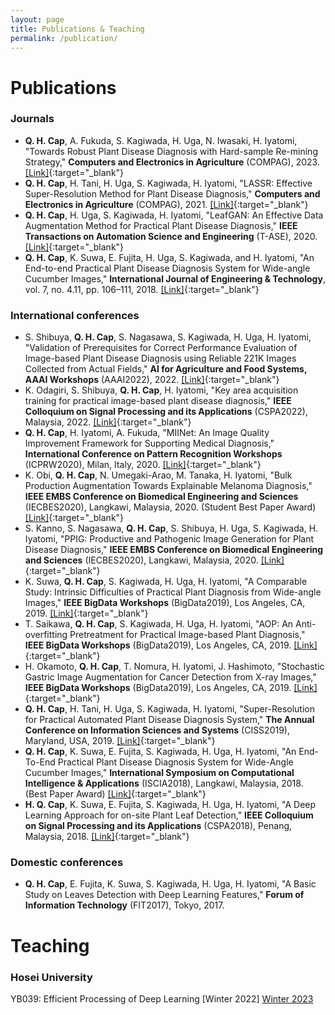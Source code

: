 ```yaml
---
layout: page
title: Publications & Teaching
permalink: /publication/
---
```

# Publications
### Journals
* __Q. H. Cap__, A. Fukuda, S. Kagiwada, H. Uga, N. Iwasaki, H. Iyatomi, "Towards Robust Plant Disease Diagnosis with Hard-sample Re-mining Strategy," __Computers and Electronics in Agriculture__ (COMPAG), 2023. [[Link]](https://arxiv.org/abs/2309.01903){:target="_blank"}
* __Q. H. Cap__, H. Tani, H. Uga, S. Kagiwada, H. Iyatomi, "LASSR: Effective Super-Resolution Method for Plant Disease Diagnosis," __Computers and Electronics in Agriculture__ (COMPAG), 2021. [[Link]](https://arxiv.org/abs/2010.06499){:target="_blank"}
* __Q. H. Cap__, H. Uga, S. Kagiwada, H. Iyatomi, "LeafGAN: An Effective Data Augmentation Method for Practical Plant Disease Diagnosis," __IEEE Transactions on Automation Science and Engineering__ (T-ASE), 2020. [[Link]](https://arxiv.org/abs/2002.10100){:target="_blank"}
* __Q. H. Cap__, K. Suwa, E. Fujita, H. Uga, S. Kagiwada, and H. Iyatomi, "An End-to-end Practical Plant Disease Diagnosis System for Wide-angle Cucumber Images," __International Journal of Engineering & Technology__, vol. 7, no. 4.11, pp. 106–111, 2018. [[Link]](http://iyatomi-lab.info/sites/default/files/user/IJET-20784.pdf){:target="_blank"}

### International conferences
* S. Shibuya, __Q. H. Cap__, S. Nagasawa, S. Kagiwada, H. Uga, H. Iyatomi, "Validation of Prerequisites for Correct Performance Evaluation of Image-based Plant Disease Diagnosis using Reliable 221K Images Collected from Actual Fields," __AI for Agriculture and Food Systems, AAAI Workshops__ (AAAI2022), 2022. [[Link]](https://openreview.net/forum?id=md2UDQ7W_IV){:target="_blank"}
* K. Odagiri, S. Shibuya, __Q. H. Cap__, H. Iyatomi, "Key area acquisition training for practical image-based plant disease diagnosis," __IEEE Colloquium on Signal Processing and its Applications__ (CSPA2022), Malaysia, 2022. [[Link]](https://ieeexplore.ieee.org/document/9781877){:target="_blank"}
* __Q. H. Cap__, H. Iyatomi, A. Fukuda, "MIINet: An Image Quality Improvement Framework for Supporting Medical Diagnosis," __International Conference on Pattern Recognition Workshops__ (ICPRW2020), Milan, Italy, 2020. [[Link]](https://arxiv.org/abs/2011.14132){:target="_blank"}
* K. Obi, __Q. H. Cap__, N. Umegaki-Arao, M. Tanaka, H. Iyatomi, "Bulk Production Augmentation Towards Explainable Melanoma Diagnosis," __IEEE EMBS Conference on Biomedical Engineering and Sciences__ (IECBES2020), Langkawi, Malaysia, 2020. (Student Best Paper Award) [[Link]](https://arxiv.org/abs/2103.02198){:target="_blank"}
* S. Kanno, S. Nagasawa, __Q. H. Cap__, S. Shibuya, H. Uga, S. Kagiwada, H. Iyatomi, "PPIG: Productive and Pathogenic Image Generation for Plant Disease Diagnosis," __IEEE EMBS Conference on Biomedical Engineering and Sciences__ (IECBES2020), Langkawi, Malaysia, 2020. [[Link]](https://ieeexplore.ieee.org/document/9398772){:target="_blank"}
* K. Suwa, __Q. H. Cap__, S. Kagiwada, H. Uga, H. Iyatomi, "A Comparable Study: Intrinsic Difficulties of Practical Plant Diagnosis from Wide-angle Images," __IEEE BigData Workshops__ (BigData2019), Los Angeles, CA, 2019. [[Link]](https://arxiv.org/abs/1910.11506){:target="_blank"}
* T. Saikawa, __Q. H. Cap__, S. Kagiwada, H. Uga, H. Iyatomi, "AOP: An Anti-overfitting Pretreatment for Practical Image-based Plant Diagnosis," __IEEE BigData Workshops__ (BigData2019), Los Angeles, CA, 2019. [[Link]](https://arxiv.org/abs/1911.10727){:target="_blank"}
* H. Okamoto, __Q. H. Cap__, T. Nomura, H. Iyatomi, J. Hashimoto, "Stochastic Gastric Image Augmentation for Cancer Detection from X-ray Images," __IEEE BigData Workshops__ (BigData2019), Los Angeles, CA, 2019. [[Link]](http://iyatomi-lab.info/sites/default/files/user/Okamoto2019_IEEEBigData.pdf){:target="_blank"}
* __Q. H. Cap__, H. Tani, H. Uga, S. Kagiwada, H. Iyatomi, "Super-Resolution for Practical Automated Plant Disease Diagnosis System," __The Annual Conference on Information Sciences and Systems__ (CISS2019), Maryland, USA, 2019. [[Link]](https://ieeexplore.ieee.org/document/8692855){:target="_blank"}
* __Q. H. Cap__, K. Suwa, E. Fujita, S. Kagiwada, H. Uga, H. Iyatomi, "An End-To-End Practical Plant Disease Diagnosis System for Wide-Angle Cucumber Images," __International Symposium on Computational Intelligence & Applications__ (ISCIA2018), Langkawi, Malaysia, 2018. (Best Paper Award) [[Link]](http://iyatomi-lab.info/sites/default/files/user/IJET-20784.pdf){:target="_blank"}
* __H. Q. Cap__, K. Suwa, E. Fujita, S. Kagiwada, H. Uga, H. Iyatomi, "A Deep Learning Approach for on-site Plant Leaf Detection," __IEEE Colloquium on Signal Processing and its Applications__ (CSPA2018), Penang, Malaysia, 2018. [[Link]](https://ieeexplore.ieee.org/abstract/document/8368697){:target="_blank"}

### Domestic conferences
* __Q. H. Cap__, E. Fujita, K. Suwa, S. Kagiwada, H. Uga, H. Iyatomi, "A Basic Study on Leaves Detection with Deep Learning Features," __Forum of Information Technology__ (FIT2017), Tokyo, 2017.

<!-- ### Google Scholar -->
<!-- [Quan Huu Cap](https://scholar.google.com/citations?user=a15V7MIAAAAJ&hl=en){:target="_blank"} -->
# Teaching
### Hosei University
YB039: Efficient Processing of Deep Learning [Winter 2022] [Winter 2023](https://syllabus.hosei.ac.jp/web/preview.php?no_id=2318698&nendo=2023&gakubu_id=%E7%90%86%E5%B7%A5%E5%AD%A6%E7%A0%94%E7%A9%B6%E7%A7%91&gakubueng=EV&t_mode=pc)